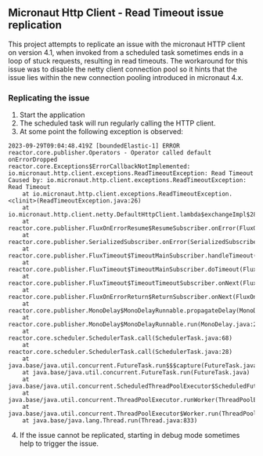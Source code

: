 ## Micronaut Http Client - Read Timeout issue replication

This project attempts to replicate an issue with the micronaut HTTP client on version 4.1, when invoked from a scheduled task sometimes ends
in a loop of stuck requests, resulting in read timeouts. The workaround for this issue was to disable the netty client connection pool
so it hints that the issue lies within the new connection pooling introduced in micronaut 4.x.

### Replicating the issue

1. Start the application
2. The scheduled task will run regularly calling the HTTP client.
3. At some point the following exception is observed:

```
2023-09-29T09:04:48.419Z [boundedElastic-1] ERROR reactor.core.publisher.Operators - Operator called default onErrorDropped
reactor.core.Exceptions$ErrorCallbackNotImplemented: io.micronaut.http.client.exceptions.ReadTimeoutException: Read Timeout
Caused by: io.micronaut.http.client.exceptions.ReadTimeoutException: Read Timeout
	at io.micronaut.http.client.exceptions.ReadTimeoutException.<clinit>(ReadTimeoutException.java:26)
	at io.micronaut.http.client.netty.DefaultHttpClient.lambda$exchangeImpl$28(DefaultHttpClient.java:1135)
	at reactor.core.publisher.FluxOnErrorResume$ResumeSubscriber.onError(FluxOnErrorResume.java:94)
	at reactor.core.publisher.SerializedSubscriber.onError(SerializedSubscriber.java:124)
	at reactor.core.publisher.FluxTimeout$TimeoutMainSubscriber.handleTimeout(FluxTimeout.java:295)
	at reactor.core.publisher.FluxTimeout$TimeoutMainSubscriber.doTimeout(FluxTimeout.java:280)
	at reactor.core.publisher.FluxTimeout$TimeoutTimeoutSubscriber.onNext(FluxTimeout.java:419)
	at reactor.core.publisher.FluxOnErrorReturn$ReturnSubscriber.onNext(FluxOnErrorReturn.java:162)
	at reactor.core.publisher.MonoDelay$MonoDelayRunnable.propagateDelay(MonoDelay.java:271)
	at reactor.core.publisher.MonoDelay$MonoDelayRunnable.run(MonoDelay.java:286)
	at reactor.core.scheduler.SchedulerTask.call(SchedulerTask.java:68)
	at reactor.core.scheduler.SchedulerTask.call(SchedulerTask.java:28)
	at java.base/java.util.concurrent.FutureTask.run$$$capture(FutureTask.java:264)
	at java.base/java.util.concurrent.FutureTask.run(FutureTask.java)
	at java.base/java.util.concurrent.ScheduledThreadPoolExecutor$ScheduledFutureTask.run(ScheduledThreadPoolExecutor.java:304)
	at java.base/java.util.concurrent.ThreadPoolExecutor.runWorker(ThreadPoolExecutor.java:1136)
	at java.base/java.util.concurrent.ThreadPoolExecutor$Worker.run(ThreadPoolExecutor.java:635)
	at java.base/java.lang.Thread.run(Thread.java:833)
```

4. If the issue cannot be replicated, starting in debug mode sometimes help to trigger the issue.
